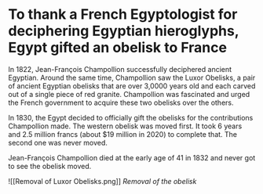 # To thank a French Egyptologist for deciphering Egyptian hieroglyphs, Egypt gifted an obelisk to France

In 1822, Jean-François Champollion successfully deciphered ancient Egyptian. Around the same time, Champollion saw the Luxor Obelisks, a pair of ancient Egyptian obelisks that are over 3,0000 years old and each carved out of a single piece of red granite. Champollion was fascinated and urged the French government to acquire these two obelisks over the others.

In 1830, the Egypt decided to officially gift the obelisks for the contributions Champollion made. The western obelisk was moved first. It took 6 years and 2.5 million francs (about $19 million in 2020) to complete that. The second one was never moved.

Jean-François Champollion died at the early age of 41 in 1832 and never got to see the obelisk moved.

![[Removal of Luxor Obelisks.png]]
_Removal of the obelisk_